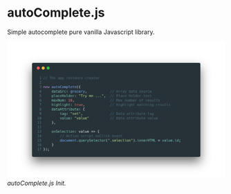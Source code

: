 # autoComplete.js
Simple autocomplete pure vanilla Javascript library.

![autoComplete.js Init.](./README/img/autoComplete.js.png "autoComplete.js Init.")*autoComplete.js Init.*